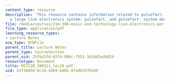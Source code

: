 ```yaml
---
content_type: resource
description: 'This resource contains information related to pulsefact: system components,
  a large live electronics system: pulsefact, and pulsefact: system design goals.'
file: /media/courses/21m-380-music-and-technology-live-electronics-performance-practices-spring-2011/53f3605b6c3d4d69bd6b8fa963376349_MIT21M_380S11_lec18.pdf
file_type: application/pdf
learning_resource_types:
- Lecture Notes
ocw_type: OCWFile
parent_title: Lecture Notes
parent_type: CourseSection
parent_uid: 25fbd1fd-0374-996c-f551-1b1dd2edb624
resourcetype: Document
title: MIT21M_380S11_lec18.pdf
uid: 53f3605b-6c3d-4d69-bd6b-8fa963376349
---
```

